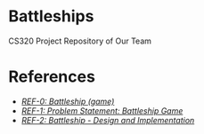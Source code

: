 # Battleships
 CS320 Project Repository of Our Team
# References
<!-- too add new reference =>  * [_REF-#: <Reference Title>_](<Reference link>) -->
* [_REF-0: Battleship (game)_](https://en.wikipedia.org/wiki/Battleship_(game))
* [_REF-1: Problem Statement: Battleship Game_](https://github.com/anomaly2104/battleship-game-low-level-design/blob/master/problem-statement.md)
* [_REF-2: Battleship - Design and Implementation_](https://rucforsk.ruc.dk/ws/portalfiles/portal/57612924/Report_formatted.pdf)



